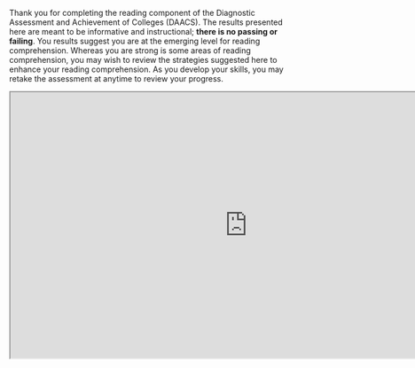 Thank you for completing the reading component of the Diagnostic Assessment and Achievement of Colleges (DAACS). The results presented here are meant to be informative and instructional; **there is no passing or failing**. You results suggest you are at the emerging level for reading comprehension. Whereas you are strong is some areas of reading comprehension, you may wish to review the strategies suggested here to enhance your reading comprehension. As you develop your skills, you may retake the assessment at anytime to review your progress.

<div class="embed-responsive embed-responsive-16by9"><iframe width="853" height="480" src="https://player.vimeo.com/video/212248113"></iframe></div>

<p class="hidden-for-nonconsenting">

</p>

